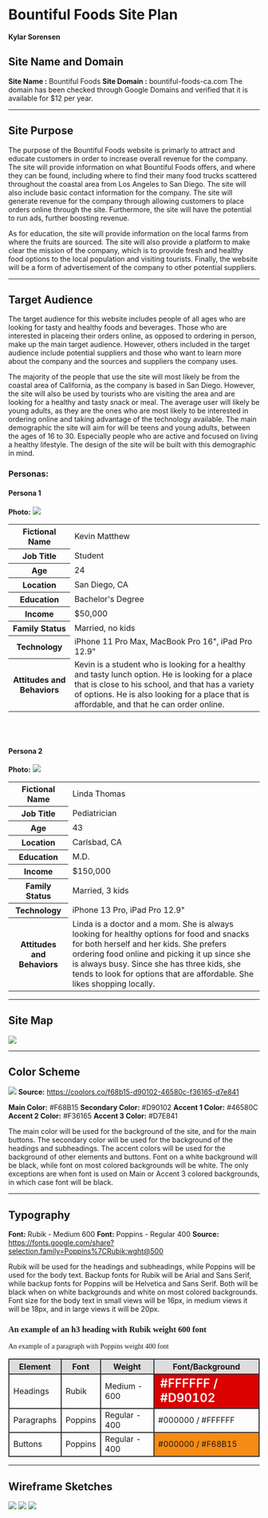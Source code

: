 # Bountiful Foods Site Plan

**Kylar Sorensen**

## Site Name and Domain

**Site Name :** Bountiful Foods
**Site Domain :** bountiful-foods-ca.com
The domain has been checked through Google Domains and verified that it is available for $12 per year.

---

## Site Purpose

The purpose of the Bountiful Foods website is primarly to attract and educate customers in order to increase overall revenue for the company. The site will provide information on what Bountiful Foods offers, and where they can be found, including where to find their many food trucks scattered throughout the coastal area from Los Angeles to San Diego. The site will also include basic contact information for the company. The site will generate revenue for the company through allowing customers to place orders online through the site. Furthermore, the site will have the potential to run ads, further boosting revenue.

As for education, the site will provide information on the local farms from where the fruits are sourced. The site will also provide a platform to make clear the mission of the company, which is to provide fresh and healthy food options to the local population and visiting tourists. Finally, the website will be a form of advertisement of the company to other potential suppliers.

---

## Target Audience

The target audience for this website includes people of all ages who are looking for tasty and healthy foods and beverages. Those who are interested in placeing their orders online, as opposed to ordering in person, make up the main target audience. However, others included in the target audience include potential suppliers and those who want to learn more about the company and the sources and suppliers the company uses.

The majority of the people that use the site will most likely be from the coastal area of California, as the company is based in San Diego. However, the site will also be used by tourists who are visiting the area and are looking for a healthy and tasty snack or meal. The average user will likely be young adults, as they are the ones who are most likely to be interested in ordering online and taking advantage of the technology available. The main demographic the site will aim for will be teens and young adults, between the ages of 16 to 30. Especially people who are active and focused on living a healthy lifestyle. The design of the site will be built with this demographic in mind.
<br>

### Personas:

#### Persona 1

**Photo:**
![](images/kevin-matthew.jpg)

<table>
  <tr>
    <th>Fictional Name</th>
    <td>Kevin Matthew</td>
  </tr>
    <th>Job Title</th>
    <td>Student</td>
  <tr>
    <th>Age</th>
    <td>24</td>
  </tr>
  <tr>
    <th>Location</th>
    <td>San Diego, CA</td>
  </tr>
  <tr>
    <th>Education</th>
    <td>Bachelor's Degree</td>
  </tr>
  <tr>
    <th>Income</th>
    <td>$50,000</td>
  </tr>
  <tr>
    <th>Family Status</th>
    <td>Married, no kids</td>
  </tr>
  <tr>
    <th>Technology</th>
    <td>iPhone 11 Pro Max, MacBook Pro 16", iPad Pro 12.9"</td>
  </tr>
  <tr>
    <th>Attitudes and Behaviors</th>
    <td>Kevin is a student who is looking for a healthy and tasty lunch option. He is looking for a place that is close to his school, and that has a variety of options. He is also looking for a place that is affordable, and that he can order online.</td>
</table>

<br><br>

#### Persona 2

**Photo:**
![](images/linda-thomas.jpg)

<table>
  <tr>
    <th>Fictional Name</th>
    <td>Linda Thomas</td>
  </tr>
    <th>Job Title</th>
    <td>Pediatrician</td>
  <tr>
    <th>Age</th>
    <td>43</td>
  </tr>
  <tr>
    <th>Location</th>
    <td>Carlsbad, CA</td>
  </tr>
  <tr>
    <th>Education</th>
    <td>M.D.</td>
  </tr>
  <tr>
    <th>Income</th>
    <td>$150,000</td>
  </tr>
  <tr>
    <th>Family Status</th>
    <td>Married, 3 kids</td>
  </tr>
  <tr>
    <th>Technology</th>
    <td>iPhone 13 Pro, iPad Pro 12.9"</td>
  </tr>
  <tr>
    <th>Attitudes and Behaviors</th>
    <td>Linda is a doctor and a mom. She is always looking for healthy options for food and snacks for both herself and her kids. She prefers ordering food online and picking it up since she is always busy. Since she has three kids, she tends to look for options that are affordable. She likes shopping locally. </td>
</table>

---

## Site Map

![](images/site-map.png)

---

## Color Scheme

![](images/color-scheme.jpg)
**Source:** https://coolors.co/f68b15-d90102-46580c-f36165-d7e841

**Main Color:** #F68B15
**Secondary Color:** #D90102
**Accent 1 Color:** #46580C
**Accent 2 Color:** #F36165
**Accent 3 Color:** #D7E841

The main color will be used for the background of the site, and for the main buttons. The secondary color will be used for the background of the headings and subheadings. The accent colors will be used for the background of other elements and buttons. Font on a white background will be black, while font on most colored backgrounds will be white. The only exceptions are when font is used on Main or Accent 3 colored backgrounds, in which case font will be black.

---

## Typography

**Font:** Rubik - Medium 600
**Font:** Poppins - Regular 400
**Source:** https://fonts.google.com/share?selection.family=Poppins%7CRubik:wght@500

<style>
@import url('https://fonts.googleapis.com/css2?family=Poppins&family=Rubik:wght@600&display=swap');
</style>

Rubik will be used for the headings and subheadings, while Poppins will be used for the body text. Backup fonts for Rubik will be Arial and Sans Serif, while backup fonts for Poppins will be Helvetica and Sans Serif. Both will be black when on white backgrounds and white on most colored backgrounds. Font size for the body text in small views will be 16px, in medium views it will be 18px, and in large views it will be 20px.

<h3 style="font-family:Rubik">An example of an h3 heading with Rubik weight 600 font</h3>
<p style="font-family:Poppins">An example of a paragraph with Poppins weight 400 font</p>

<table>
  <tr>
    <th style="background-color:#dddddd; border: 2px solid #333">Element</th>
    <th style="background-color:#dddddd; border: 2px solid #333">Font</th>
    <th style="background-color:#dddddd; border: 2px solid #333">Weight</th>
    <th style="background-color:#dddddd; border: 2px solid #333">Font/Background</th>
  </tr>
  <tr>
    <td style="border: 2px solid #333">Headings</td>
    <td style="border: 2px solid #333">Rubik</td>
    <td style="border: 2px solid #333">Medium - 600</td>
    <td style="border: 2px solid #333; color: #fff; background-color: #D90102; font-size: 24px; font-weight: 600">#FFFFFF / #D90102</td>
  </tr>
  <tr>
    <td style="border: 2px solid #333">Paragraphs</td>
    <td style="border: 2px solid #333">Poppins</td>
    <td style="border: 2px solid #333">Regular - 400</td>
    <td style="border: 2px solid #333">#000000 / #FFFFFF</td>
  </tr>
  <tr>
    <td style="border: 2px solid #333">Buttons</td>
    <td style="border: 2px solid #333">Poppins</td>
    <td style="border: 2px solid #333">Regular - 400</td>
    <td style="border: 2px solid #333; background-color: #F68B15">#000000 / #F68B15</td>
  </tr>
</table>

---

## Wireframe Sketches

![](images/small-wireframe.png)
![](images/medium-wireframe.png)
![](images/large-wireframe.png)
